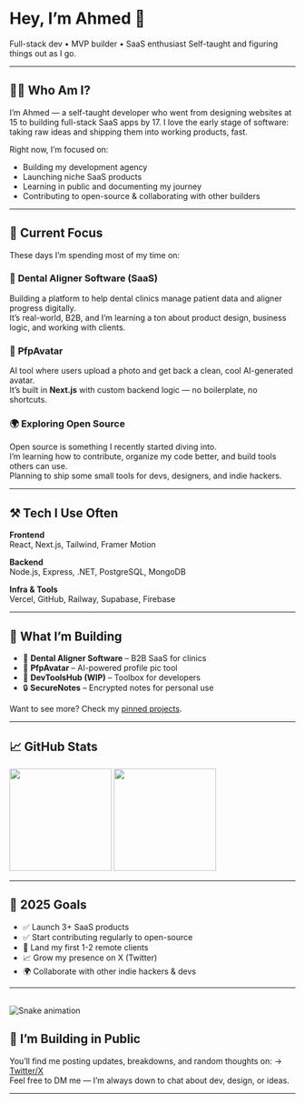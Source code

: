 <h1 align="start">Hey, I’m Ahmed 👋</h1>

<p align="start">
  Full-stack dev • MVP builder • SaaS enthusiast  
  Self-taught and figuring things out as I go.
</p>

---

## 👨‍💻 Who Am I?

I’m Ahmed — a self-taught developer who went from designing websites at 15 to building full-stack SaaS apps by 17. I love the early stage of software: taking raw ideas and shipping them into working products, fast.

Right now, I’m focused on:
- Building my development agency
- Launching niche SaaS products
- Learning in public and documenting my journey
- Contributing to open-source & collaborating with other builders

---

## 🧠 Current Focus

These days I’m spending most of my time on:

### 🦷 **Dental Aligner Software (SaaS)**  
Building a platform to help dental clinics manage patient data and aligner progress digitally.  
It’s real-world, B2B, and I’m learning a ton about product design, business logic, and working with clients.

### 🎨 **PfpAvatar**  
AI tool where users upload a photo and get back a clean, cool AI-generated avatar.  
It’s built in **Next.js** with custom backend logic — no boilerplate, no shortcuts.

### 🌍 **Exploring Open Source**  
Open source is something I recently started diving into.  
I’m learning how to contribute, organize my code better, and build tools others can use.  
Planning to ship some small tools for devs, designers, and indie hackers.

---

## ⚒️ Tech I Use Often

**Frontend**  
React, Next.js, Tailwind, Framer Motion

**Backend**  
Node.js, Express, .NET, PostgreSQL, MongoDB

**Infra & Tools**  
Vercel, GitHub, Railway, Supabase, Firebase

---

## 🚀 What I’m Building

- 🦷 **Dental Aligner Software** – B2B SaaS for clinics  
- 🧠 **PfpAvatar** – AI-powered profile pic tool  
- 🧪 **DevToolsHub (WIP)** – Toolbox for developers  
- 🔒 **SecureNotes** – Encrypted notes for personal use

Want to see more? Check my [pinned projects](https://github.com/ahmedusername).

---

## 📈 GitHub Stats

<p align="start">
  <img src="https://github-readme-stats.vercel.app/api?username=ahmedusername&show_icons=true&theme=radical&count_private=true" height="180" />
  <img src="https://github-readme-streak-stats.herokuapp.com/?user=ahmedusername&theme=radical" height="180" />
</p>

---

## 🧭 2025 Goals

- ✅ Launch 3+ SaaS products
- ✅ Start contributing regularly to open-source
- 🔄 Land my first 1-2 remote clients
- 📈 Grow my presence on X (Twitter)
- 🌍 Collaborate with other indie hackers & devs

---
<br clear="both">

<img src="https://raw.githubusercontent.com/maurodesouza/maurodesouza/output/snake.svg" alt="Snake animation" />


## 🧵 I’m Building in Public

You’ll find me posting updates, breakdowns, and random thoughts on:
→ [Twitter/X](https://x.com/)  
Feel free to DM me — I’m always down to chat about dev, design, or ideas.

---


